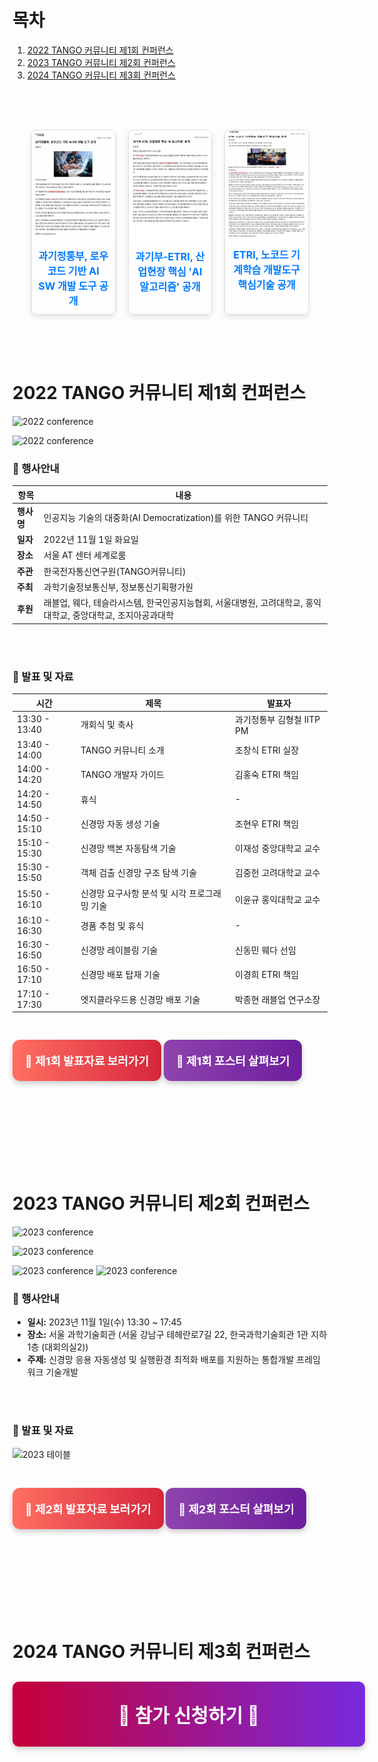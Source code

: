 # 목차

1. [2022 TANGO 커뮤니티 제1회 컨퍼런스](#2022TANGO)
2. [2023 TANGO 커뮤니티 제2회 컨퍼런스](#2023TANGO)
3. [2024 TANGO 커뮤니티 제3회 컨퍼런스](#2024TANGO)

<br>
<br>

<div style="display: grid; grid-template-columns: repeat(3, 1fr); gap: 20px; margin: 30px;">
    <!-- 첫 번째 기사 -->
    <div style="border: 1px solid #ddd; border-radius: 8px; overflow: hidden; text-align: center; box-shadow: 0 4px 8px rgba(0, 0, 0, 0.1);">
        <img src="/img/news_01.png" alt="기사 이미지" style="width: 100%; height: auto;">
        <a href="https://www.etnews.com/20221101000222" target="_blank" style="display: block; padding: 10px; font-size: 16px; font-weight: bold; color: #007BFF; text-decoration: none;">과기정통부, 로우코드 기반 AI SW 개발 도구 공개
        </a>
    </div>
    <!-- 두 번째 기사 -->
    <div style="border: 1px solid #ddd; border-radius: 8px; overflow: hidden; text-align: center; box-shadow: 0 4px 8px rgba(0, 0, 0, 0.1);">
        <img src="/img/news_02.png" alt="기사 이미지" style="width: 100%; height: auto;">
        <a href="https://www.hellodd.com/news/articleView.html?idxno=98512" target="_blank" style="display: block; padding: 10px; font-size: 16px; font-weight: bold; color: #007BFF; text-decoration: none;">
            과기부-ETRI, 산업현장 핵심 'AI 알고리즘' 공개
        </a>
    </div>
    <!-- 세 번째 기사 -->
    <div style="border: 1px solid #ddd; border-radius: 8px; overflow: hidden; text-align: center; box-shadow: 0 4px 8px rgba(0, 0, 0, 0.1);">
        <img src="/img/news_03.png" alt="기사 이미지" style="width: 100%; height: auto;">
        <a href="https://www.sedaily.com/NewsView/29W5T2547W" target="_blank" style="display: block; padding: 10px; font-size: 16px; font-weight: bold; color: #007BFF; text-decoration: none;">
            ETRI, 노코드 기계학습 개발도구 핵심기술 공개
        </a>
    </div>
</div>


<br>
<br>

<p id="2022TANGO"></p>

# 2022 TANGO 커뮤니티 제1회 컨퍼런스
![
 2022 conference
](img/22_conf4.png)


![
 2022 conference
](img/22_conf2.png)




### 📅 행사안내

| 항목   | 내용                                                                                   |
|--------|----------------------------------------------------------------------------------------|
| **행사명** | 인공지능 기술의 대중화(AI Democratization)를 위한 TANGO 커뮤니티                        |
| **일자**   | 2022년 11월 1일 화요일                                           |
| **장소**   | 서울 AT 센터 세계로룸                                                              |
| **주관**   | 한국전자통신연구원(TANGO커뮤니티)                                                  |
| **주최**   | 과학기술정보통신부, 정보통신기획평가원                                              |
| **후원**   | 래블업, 웨다, 테슬라시스템, 한국인공지능협회, 서울대병원, 고려대학교, 홍익대학교, 중앙대학교, 조지아공과대학 |

<br>
<br>

### 📝 발표 및 자료

| 시간           | 제목                             | 발표자                       |
|----------------|----------------------------------|------------------------------|
| 13:30 - 13:40  | 개회식 및 축사                   | 과기정통부 김형철 IITP PM     |
| 13:40 - 14:00  | TANGO 커뮤니티 소개              | 조창식 ETRI 실장             |
| 14:00 - 14:20  | TANGO 개발자 가이드              | 김홍숙 ETRI 책임             |
| 14:20 - 14:50  | 휴식                             | -                            |
| 14:50 - 15:10  | 신경망 자동 생성 기술            | 조현우 ETRI 책임             |
| 15:10 - 15:30  | 신경망 백본 자동탐색 기술        | 이재성 중앙대학교 교수       |
| 15:30 - 15:50  | 객체 검출 신경망 구조 탐색 기술 | 김중헌 고려대학교 교수       |
| 15:50 - 16:10  | 신경망 요구사항 분석 및 시각 프로그래밍 기술 | 이윤규 홍익대학교 교수 |
| 16:10 - 16:30  | 경품 추첨 및 휴식                | -                            |
| 16:30 - 16:50  | 신경망 레이블링 기술              | 신동민 웨다 선임             |
| 16:50 - 17:10  | 신경망 배포 탑재 기술            | 이경희 ETRI 책임             |
| 17:10 - 17:30  | 엣지클라우드용 신경망 배포 기술  | 박종현 래블업 연구소장       |

<div style="display: inline-block; justify-content: center; margin: 30px 0;">
    <a href="https://github.com/ML-TANGO/TANGO/tree/main/docs/2022_Fall_Community_Conference" target="_blank" 
       style="display: inline-block;
              padding: 20px;
              font-size: 18px;
              font-weight: bold;
              color: #fff;
              text-align: center;
              background: linear-gradient(90deg, #FF6F61, #D7263D);
              text-decoration: none;
              border-radius: 12px;
              box-shadow: 0 4px 8px rgba(0, 0, 0, 0.2);
              transition: transform 0.2s ease, box-shadow 0.3s ease;
              overflow: hidden;">
        🔗 제1회 발표자료 보러가기
    </a>
</div>

<div style="display: inline-block; justify-content: center; margin: 30px 0;">
    <a href="/img/20221101_tango.jpg" 
       target="_blank" 
       style="display: inline-block;
              padding: 20px;
              font-size: 18px;
              font-weight: bold;
              text-align: center;
              color: #fff;
              background: linear-gradient(90deg, #8e44ad, #6d1e9d);
              text-decoration: none;
              border-radius: 12px;
              box-shadow: 0 4px 8px rgba(0, 0, 0, 0.2);
              transition: transform 0.2s ease, box-shadow 0.3s ease;
              overflow: hidden;">
        🎨 제1회 포스터 살펴보기
    </a>
</div>

<br>
<br>
<br>
<br><br>
<br>
<br>

<p id="2023TANGO"></p>

# 2023 TANGO 커뮤니티 제2회 컨퍼런스
![
 2023 conference
](img/23_result1.png)

![
 2023 conference
](img/23_conf_2.png)

![
 2023 conference
](img/23_conf9.png)
![
 2023 conference
](img/23_result2.png)


### 📅 행사안내
- **일시:** 2023년 11월 1일(수) 13:30 ~ 17:45
- **장소:** 서울 과학기술회관 (서울 강남구 테헤란로7길 22, 한국과학기술회관 1관 지하1층 (대회의실2))
- **주제:** 신경망 응용 자동생성 및 실행환경 최적화 배포를 지원하는 통합개발 프레임워크 기술개발
<br>

<br>

### 📝 발표 및 자료
![
    2023 테이블
](img/program1017.jpg)

<div style="display: inline-block; justify-content: center; margin: 30px 0;">
    <a href="https://github.com/ML-TANGO/TANGO/tree/main/docs/2023_Fall_Community_Conference" target="_blank" 
       style="display: inline-block;
              padding: 20px;
              font-size: 18px;
              font-weight: bold;
              color: #fff;
              text-align: center;
              background: linear-gradient(90deg, #FF6F61, #D7263D);
              text-decoration: none;
              border-radius: 12px;
              box-shadow: 0 4px 8px rgba(0, 0, 0, 0.2);
              transition: transform 0.2s ease, box-shadow 0.3s ease;
              overflow: hidden;">
        🔗 제2회 발표자료 보러가기
    </a>
</div>

<div style="display: inline-block; justify-content: center; margin: 30px 0;">
    <a href="/img/23_conf_poster.png" 
       target="_blank" 
       style="display: inline-block;
              padding: 20px;
              font-size: 18px;
              font-weight: bold;
              text-align: center;
              color: #fff;
              background: linear-gradient(90deg, #8e44ad, #6d1e9d);
              text-decoration: none;
              border-radius: 12px;
              box-shadow: 0 4px 8px rgba(0, 0, 0, 0.2);
              transition: transform 0.2s ease, box-shadow 0.3s ease;
              overflow: hidden;">
        🎨 제2회 포스터 살펴보기
    </a>
</div>

<br>
<br>
<br>

<br>
<br>
<br>
<br>

<p id="2024TANGO"></p>

# 2024 TANGO 커뮤니티 제3회 컨퍼런스

 <!-- 참가 접수하기 버튼 -->
<div style="text-align: center; margin: 30px 0;">
    <a href="https://forms.office.com/r/xG9zrQE3k8" 
       target="_blank" 
       style="display: inline-block;
              width: 100%;
              padding: 30px 30px;
              font-size: 30px;
              font-weight: bold;
              color: #fff;
              background: linear-gradient(90deg, #C70039, #772add);
              text-decoration: none;
              border-radius: 10px;
              box-shadow: 0 4px 8px rgba(0, 0, 0, 0.2);
              transition: background 0.3s ease, transform 0.2s ease;">
        💎 참가 신청하기 💎
    </a>
</div>
